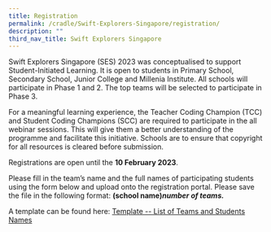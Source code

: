 ```yaml
---
title: Registration
permalink: /cradle/Swift-Explorers-Singapore/registration/
description: ""
third_nav_title: Swift Explorers Singapore
---
```

Swift Explorers Singapore (SES) 2023 was conceptualised to support Student-Initiated Learning. It is open to students in Primary School, Secondary School, Junior College and Millenia Institute. All schools will participate in Phase 1 and 2. The top teams will be selected to participate in Phase 3.

For a meaningful learning experience, the Teacher Coding Champion (TCC) and Student Coding Champions (SCC) are required to participate in the all webinar sessions. This will give them a better understanding of the programme and facilitate this initiative. Schools are to ensure that copyright for all resources is cleared before submission.

Registrations are open until the **10 February 2023**.

Please fill in the team’s name and the full names of participating students using the form below and upload onto the registration portal. Please save the file in the following format: **(school name)_number of teams._**


A template can be found here: [Template -- List of Teams and Students Names](https://docs.google.com/spreadsheets/d/144uzEqTI5nckvbxAk3l7B2gzhrWIxU71/edit?usp=sharing&ouid=112150140364693489571&rtpof=true&sd=true)